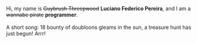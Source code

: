 Hi, my name is ~~Guybrush Threepwood~~ **Luciano Federico Pereira**, and I am a ~~wannabe pirate~~ **programmer**.<br><br>A short song: 18 bounty of doubloons gleams in the sun, a treasure hunt has just begun! Arrr!
